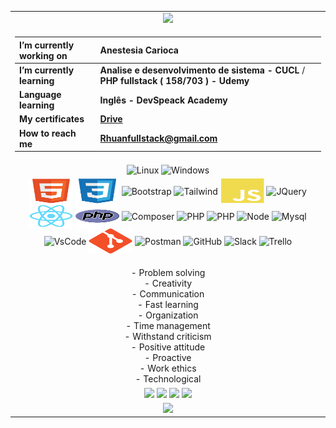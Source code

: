 <table width="100%">
  <tr>
    <td align="center">
      <img width=100% src="https://capsule-render.vercel.app/api?type=waving&color=00a693&height=180&section=header&text=Rhuan+Fullstack+(+Backend+)&fontSize=25&fontColor=ffffff&animation=twinkling&fontAlignY=35"/>
    </td>
  </tr>
  <tr>
    <td align="center">
	
|  **I’m currently working on** | **Anestesia Carioca** |
| :---------        |     :---------  |
| **I’m currently learning** | **Analise e desenvolvimento de sistema - CUCL** / **PHP fullstack ( 158/703 ) - Udemy** |
| **Language learning** | **Inglês - DevSpeack Academy** |
|**My certificates** | [**Drive**](https://drive.google.com/drive/folders/1uawAAexOjKO2-ngSgTQRE3dC23-mQtXd) |
|**How to reach me** | **Rhuanfullstack@gmail.com** |
	
    
  </tr>
  <tr>
    <td align="center">
      <div>
        <img align="center" alt="Linux" height="30" width="100" src="https://img.shields.io/badge/Linux-FCC624?style=for-the-badge&logo=linux&logoColor=black">
        <img align="center" alt="Windows" height="30" width="100" src="https://img.shields.io/badge/Windows-0078D6?style=for-the-badge&logo=windows&logoColor=white">
      </div>
    </td>
  </tr>
  <tr>
    <td align="center" syile="margin-top: 5px;">
      <div style="display:inline_block;">
	<div style="display:inline_block">
	  <div>
		<img align="center" alt="HTML5" height="40" width="70" src="https://raw.githubusercontent.com/devicons/devicon/master/icons/html5/html5-original.svg"/>
		<img align="center" alt="CSS3" height="40" width="70" src="https://raw.githubusercontent.com/devicons/devicon/master/icons/css3/css3-original.svg"/>
		<img align="center" alt="Bootstrap" height="40" width="70" src="https://cdn.jsdelivr.net/gh/devicons/devicon/icons/bootstrap/bootstrap-original.svg"/>
	        <img align="center" alt="Tailwind" height="40" width="70" src="https://cdn.jsdelivr.net/gh/devicons/devicon/icons/tailwindcss/tailwindcss-plain.svg" />
		<img align="center" alt="Js" height="40" width="70" src="https://raw.githubusercontent.com/devicons/devicon/master/icons/javascript/javascript-plain.svg"/>
	        <img align="center" alt="JQuery" height="40" width="70" src="https://cdn.jsdelivr.net/gh/devicons/devicon/icons/jquery/jquery-original-wordmark.svg" />  
		<img align="center" alt="React" height="40" width="70" src="https://raw.githubusercontent.com/devicons/devicon/master/icons/react/react-original.svg"/>
		<img align="center" alt="PHP" height="40" width="70" src="https://raw.githubusercontent.com/devicons/devicon/master/icons/php/php-original.svg"/>
	        <img align="center" alt="Composer" height="40" width="70" src="https://cdn.jsdelivr.net/gh/devicons/devicon/icons/composer/composer-original.svg"/>
		<img align="center" alt="PHP" height="40" width="70" src="https://cdn.jsdelivr.net/gh/devicons/devicon/icons/laravel/laravel-plain-wordmark.svg"/>
            	<img align="center" alt="PHP" height="40" width="70" src="https://cdn.jsdelivr.net/gh/devicons/devicon/icons/typescript/typescript-original.svg"/>
		<img align="center" alt="Node" height="40" width="70" src="https://cdn.jsdelivr.net/gh/devicons/devicon/icons/nodejs/nodejs-original.svg">
		<img align="center" alt="Mysql" height="70" width="70" src="https://cdn.jsdelivr.net/gh/devicons/devicon/icons/mysql/mysql-original-wordmark.svg">
		<img align="center" alt="VsCode" height="40" width="70" src="https://cdn.jsdelivr.net/gh/devicons/devicon/icons/visualstudio/visualstudio-plain.svg">	
		<img align="center" alt="Git" height="40" width="70" src="https://raw.githubusercontent.com/devicons/devicon/master/icons/git/git-original.svg">
		<img align="center" alt="Postman" height="30" width="70" src="https://img.shields.io/badge/Postman-FF6C37.svg?style=for-thebadge&logo=Postman&logoColor=white">
		<img align="center" alt="GitHub" height="40" width="70" src="https://cdn.jsdelivr.net/gh/devicons/devicon/icons/github/github-original-wordmark.svg">
		<img align="center" alt="Slack" height="40" width="70" src="https://cdn.jsdelivr.net/gh/devicons/devicon/icons/slack/slack-original.svg">
		<img align="center" alt="Trello" height="40" width="70" src="https://cdn.jsdelivr.net/gh/devicons/devicon/icons/trello/trello-plain-wordmark.svg">
        </div>
      </div><br>
    </td>
  </tr>
  <tr>
    <td align="center">
      <div style="display:inline_block;">
        <div>
          	- Problem solving<br>
		- Creativity<br>
		- Communication<br>
		- Fast learning<br>
		- Organization<br>
		- Time management<br>
		- Withstand criticism<br>
		- Positive attitude<br>
		- Proactive<br>
		- Work ethics<br>
		- Technological<br>
        </div>
      </div>
    </td>
  </tr>
  <tr>
    <td align="center">
      <div>
       <a href="https://www.linkedin.com/in/rhuanfstk" target="_blank"><img src="https://img.shields.io/badge/-LinkedIn-%230077B5?style=for-the-badge&logo=linkedin&logoColor=white" target="_blank"></a>
	<a href = "mailto:rhuanfullstack@gmail.com"><img src="https://img.shields.io/badge/-Gmail-%23333?style=for-the-badge&logo=gmail&logoColor=white" target="_blank"></a>
	<a href="https://www.instagram.com/Rhuanfstk" target="_blank"><img src="https://img.shields.io/badge/-Instagram-%23E4405F?style=for-the-badge&logo=instagram&logoColor=white" target="_blank"></a> 
	<a href="https://twitter.com/Rhuanfstk" target="_blank"><img src="https://img.shields.io/badge/Twitter-1DA1F2?style=for-the-badge&logo=twitter&logoColor=white" target="_blank"></a>
    </td>
  </tr>
  <tr>
    <td align="center">
      <img width=100% src="https://capsule-render.vercel.app/api?type=waving&color=00a693&height=150&section=footer"/>
    </td>
  </tr>
</table>
